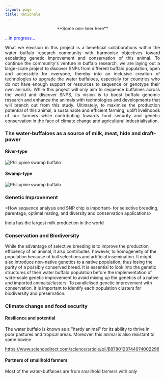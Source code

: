 ```yaml
---
layout: page
title: Rationale
---
```

<p align="center">
**Some one-liner here**
</p>

<span style="color:blue">...in progress...</span>

<p><div style="text-align: justify">
What we envision in this project is a beneficial collaborations within the water buffalo research community with harmonise objectives toward escalating genetic improvement and conservation of this animal. To continue the community's venture in buffalo research, we are laying out a large-scale project to discover SNPs from different buffalo population, open and accessible for everyone, thereby into an inclusive creation of technologies to upgrade the water buffaloes, especially for countries who do not have enough support or resources to sequence or genotype their own animals. While this project will only aim to sequence buffaloes across the world and discover SNPS, its vision is to boost buffalo genomic research and enhance the animals with technologies and developments that will branch out from this study. Ultimately, to maximise the production potential of this animal, a sustainable and efficient farming, uplift livelihoods of our farmers while contributing towards food security and genetic conservation in the face of climate change and agricultural industrialisation.
</div></p>

### The water-buffaloes as a source of milk, meat, hide and draft-power

#### River-type
<img src="/assets/img/rb_1.jpg" alt="Philippine swamp buffalo">





#### Swamp-type

<img src="/assets/img/sb_1.jpg" alt="Philippine swamp buffalo">






### Genetic Improvement


<How sequence analysis and SNP chip is important- for selective breeding, parentage, optimal mating, and diversity and conservation applications>

India has the largest milk production in the world 

### Conservation and Biodiversity

While the advantage of selective breeding is to improve the production efficiency of an animal, it also contributes, however, to homogeneity of the population because of bull selections and artificial insemination. It might also introduce non-native genetics to a native population, thus losing the purity of a possibly conserved breed. It is essential to look into the genetic structures of their water buffalo population before the implementation of wide-scale genetic improvement to avoid mixing up the genetics of a native and imported animals/clusters. To parallelised genetic improvement with conservation, it is important to identify each population clusters for biodiversity and preservation.

### Climate change and food security

#### Resilience and potential

The water buffalo is known as a "hardy animal" for its ability to thrive in poor pastures and tropical areas. Moreover, this animal is also resistant to some bovine 

<https://www.sciencedirect.com/science/article/pii/B9780123744074002296>

#### Partners of smallhold farmers

Most of the water-buffaloes are from smallhold farmers with only
